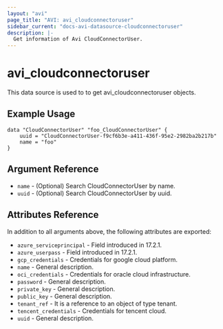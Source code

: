 ```yaml
---
layout: "avi"
page_title: "AVI: avi_cloudconnectoruser"
sidebar_current: "docs-avi-datasource-cloudconnectoruser"
description: |-
  Get information of Avi CloudConnectorUser.
---
```


# avi_cloudconnectoruser

This data source is used to to get avi_cloudconnectoruser objects.

## Example Usage

```hcl
data "CloudConnectorUser" "foo_CloudConnectorUser" {
    uuid = "CloudConnectorUser-f9cf6b3e-a411-436f-95e2-2982ba2b217b"
    name = "foo"
}
```

## Argument Reference

* `name` - (Optional) Search CloudConnectorUser by name.
* `uuid` - (Optional) Search CloudConnectorUser by uuid.

## Attributes Reference

In addition to all arguments above, the following attributes are exported:

* `azure_serviceprincipal` - Field introduced in 17.2.1.
* `azure_userpass` - Field introduced in 17.2.1.
* `gcp_credentials` - Credentials for google cloud platform.
* `name` - General description.
* `oci_credentials` - Credentials for oracle cloud infrastructure.
* `password` - General description.
* `private_key` - General description.
* `public_key` - General description.
* `tenant_ref` - It is a reference to an object of type tenant.
* `tencent_credentials` - Credentials for tencent cloud.
* `uuid` - General description.

